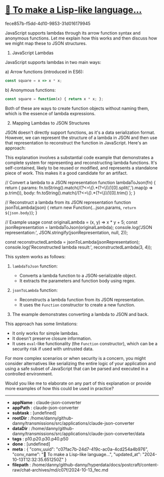 # [💬  To make a Lisp-like language...](https://claude.ai/chat/c07fac7b-24d7-419c-ac0a-4cd254a4b976)

fece857b-f5dd-4d10-9853-31d016179945

 JavaScript supports lambdas through its arrow function syntax and anonymous functions. Let me explain how this works and then discuss how we might map these to JSON structures.

1. JavaScript Lambdas

JavaScript supports lambdas in two main ways:

a) Arrow functions (introduced in ES6):
```javascript
const square = x => x * x;
```

b) Anonymous functions:
```javascript
const square = function(x) { return x * x; };
```

Both of these are ways to create function objects without naming them, which is the essence of lambda expressions.

2. Mapping Lambdas to JSON Structures

JSON doesn't directly support functions, as it's a data serialization format. However, we can represent the structure of a lambda in JSON and then use that representation to reconstruct the function in JavaScript. Here's an approach:

<antThinking>This explanation involves a substantial code example that demonstrates a complete system for representing and reconstructing lambda functions. It's self-contained, likely to be reused or modified, and represents a standalone piece of work. This makes it a good candidate for an artifact.</antThinking>

<antArtifact identifier="lambda-to-json" type="application/vnd.ant.code" language="javascript" title="Lambda to JSON Converter">
// Convert a lambda to a JSON representation
function lambdaToJson(fn) {
  return {
    params: fn.toString().match(/(?<=\().*(?=\))/)[0].split(',').map(p => p.trim()),
    body: fn.toString().match(/(?<=\{).*(?=\})/)[0].trim()
  };
}

// Reconstruct a lambda from its JSON representation
function jsonToLambda(json) {
  return new Function(...json.params, `return ${json.body}`);
}

// Example usage
const originalLambda = (x, y) => x * y + 5;
const jsonRepresentation = lambdaToJson(originalLambda);
console.log('JSON representation:', JSON.stringify(jsonRepresentation, null, 2));

const reconstructedLambda = jsonToLambda(jsonRepresentation);
console.log('Reconstructed lambda result:', reconstructedLambda(3, 4));
</antArtifact>

This system works as follows:

1. `lambdaToJson` function:
   - Converts a lambda function to a JSON-serializable object.
   - It extracts the parameters and function body using regex.

2. `jsonToLambda` function:
   - Reconstructs a lambda function from its JSON representation.
   - It uses the `Function` constructor to create a new function.

3. The example demonstrates converting a lambda to JSON and back.

This approach has some limitations:
- It only works for simple lambdas.
- It doesn't preserve closure information.
- It uses `eval`-like functionality (the `Function` constructor), which can be a security risk if used with untrusted data.

For more complex scenarios or when security is a concern, you might consider alternatives like serializing the entire logic of your application and using a safe subset of JavaScript that can be parsed and executed in a controlled environment.

Would you like me to elaborate on any part of this explanation or provide more examples of how this could be used in practice?

---

* **appName** : claude-json-converter
* **appPath** : claude-json-converter
* **subtask** : [undefined]
* **rootDir** : /home/danny/github-danny/transmissions/src/applications/claude-json-converter
* **dataDir** : /home/danny/github-danny/transmissions/src/applications/claude-json-converter/data
* **tags** : p10.p20.p30.p40.p50
* **done** : [undefined]
* **meta** : {
  "conv_uuid": "c07fac7b-24d7-419c-ac0a-4cd254a4b976",
  "conv_name": "💬  To make a Lisp-like language...",
  "updated_at": "2024-10-13T12:32:35.651250Z"
}
* **filepath** : /home/danny/github-danny/hyperdata/docs/postcraft/content-raw/chat-archives/md/c07f/2024-10-13_fec.md